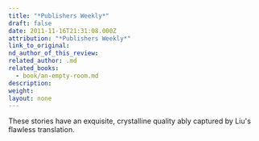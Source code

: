 ```yaml
---
title: "*Publishers Weekly*"
draft: false
date: 2011-11-16T21:31:08.000Z
attribution: "*Publishers Weekly*"
link_to_original:
nd_author_of_this_review:
related_author: .md
related_books:
  - book/an-empty-room.md
description:
weight:
layout: none
---
```

These stories have an exquisite, crystalline quality ably captured by Liu's flawless translation.

